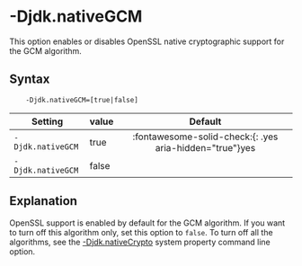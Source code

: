<!--
* Copyright (c) 2017, 2022 IBM Corp. and others
*
* This program and the accompanying materials are made
* available under the terms of the Eclipse Public License 2.0
* which accompanies this distribution and is available at
* https://www.eclipse.org/legal/epl-2.0/ or the Apache
* License, Version 2.0 which accompanies this distribution and
* is available at https://www.apache.org/licenses/LICENSE-2.0.
*
* This Source Code may also be made available under the
* following Secondary Licenses when the conditions for such
* availability set forth in the Eclipse Public License, v. 2.0
* are satisfied: GNU General Public License, version 2 with
* the GNU Classpath Exception [1] and GNU General Public
* License, version 2 with the OpenJDK Assembly Exception [2].
*
* [1] https://www.gnu.org/software/classpath/license.html
* [2] http://openjdk.java.net/legal/assembly-exception.html
*
* SPDX-License-Identifier: EPL-2.0 OR Apache-2.0 OR GPL-2.0 WITH
* Classpath-exception-2.0 OR LicenseRef-GPL-2.0 WITH Assembly-exception
-->

# -Djdk.nativeGCM

This option enables or disables OpenSSL native cryptographic support for the GCM algorithm.


## Syntax

        -Djdk.nativeGCM=[true|false]

| Setting           | value    | Default                                                                        |
|-------------------|----------|:------------------------------------------------------------------------------:|
| `-Djdk.nativeGCM` | true     | :fontawesome-solid-check:{: .yes aria-hidden="true"}<span class="sr-only">yes</span> |
| `-Djdk.nativeGCM` | false    |                                                                                |

## Explanation

OpenSSL support is enabled by default for the GCM algorithm. If you want to turn off this algorithm only, set this option to `false`. To turn off all the algorithms, see the [-Djdk.nativeCrypto](djdknativecrypto.md) system property command line option.




<!-- ==== END OF TOPIC ==== djdknativegcm.md ==== -->
